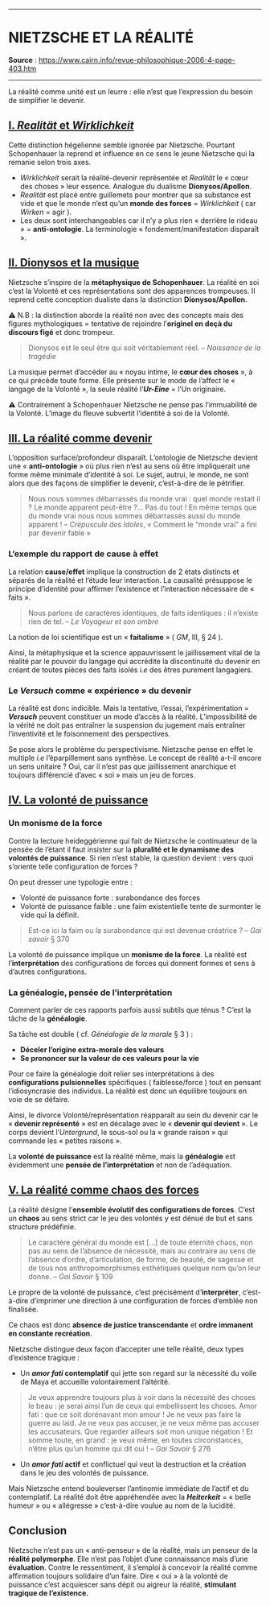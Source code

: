 ***
# NIETZSCHE ET LA RÉALITÉ
**Source** : https://www.cairn.info/revue-philosophique-2006-4-page-403.htm
***
La réalité comme unité est un leurre : elle n’est que l’expression du besoin de simplifier le devenir. 

## <u>I. <i>Realität</i> et <i>Wirklichkeit</i></u>

Cette distinction hégelienne semble ignorée par Nietzsche. Pourtant Schopenhauer la reprend et influence en ce sens le jeune Nietzsche qui la remanie selon trois axes. 

- *Wirklichkeit* serait la réalité-devenir représentée et *Realität* le « cœur des choses » leur essence. Analogue du dualisme **Dionysos/Apollon**. 
- *Realität* est placé entre guillemets pour montrer que sa substance est vide et que le monde n’est qu’un **monde des forces** = *Wirklichkeit* ( car *Wirken* = agir ). 
- Les deux sont interchangeables car il n’y a plus rien « derrière le rideau » = **anti-ontologie**. La terminologie « fondement/manifestation disparaît ».

## <u>II. Dionysos et la musique</u>

Nietzsche s’inspire de la **métaphysique de Schopenhauer**. La réalité en soi c’est la Volonté et ces représentations sont des apparences trompeuses. Il reprend cette conception dualiste dans la distinction **Dionysos/Apollon**. 

⚠ N.B : la distinction aborde la réalité non avec des concepts mais des figures mythologiques = tentative de rejoindre l’**originel en deçà du discours figé** et donc trompeur. 

> Dionysos est le seul être qui soit véritablement réel. – *Naissance de la tragédie* 

La musique permet d’accéder au « noyau intime, le **cœur des choses** », à ce qui précède toute forme. Elle présente sur le mode de l’affect le « langage de la Volonté », la seule réalité l’***Ur-Eine*** = l’Un originaire. 

⚠ Contrairement à Schopenhauer Nietzsche ne pense pas l’immuabilité de la Volonté. L’image du fleuve subvertit l’identité à soi de la Volonté. 

<div style="page-break-after: always;"></div>

## <u>III. La réalité comme devenir</u>

L’opposition surface/profondeur disparaît. L’ontologie de Nietzsche devient une « **anti-ontologie** » où plus rien n’est au sens où être impliquerait une forme même minimale d’identité à soi. Le sujet, autrui, le monde, ne sont alors que des façons de simplifier le devenir, c’est-à-dire de le pétrifier.

>  Nous nous sommes débarrassés du monde vrai : quel monde restait il ? Le monde apparent peut-être ?... Pas du tout ! En même temps que du monde vrai nous nous sommes débarrassés aussi du monde apparent ! – *Crépuscule des Idoles*, « Comment le “monde vrai” a fini par devenir fable »

### L’exemple du rapport de cause à effet 

La relation **cause/effet** implique la construction de 2 états distincts et séparés de la réalité et l’étude leur interaction. La causalité présuppose le principe d’identité pour affirmer l’existence et l’interaction nécessaire de « faits ». 

> Nous parlons de caractères identiques, de faits identiques : il n’existe rien de tel. – *Le Voyageur et son ombre* 

La notion de loi scientifique est un « **faitalisme** » ( *GM*, III, § 24 ). 

Ainsi, la métaphysique et la science appauvrissent le jaillissement vital de la réalité par le pouvoir du langage qui accrédite la discontinuité du devenir en créant de toutes pièces des faits isolés *i.e* des êtres purement langagiers.

### Le *Versuch* comme « expérience » du devenir

La réalité est donc indicible. Mais la tentative, l’essai, l’expérimentation = ***Versuch*** peuvent constituer un mode d’accès à la réalité. L’impossibilité de la vérité ne doit pas entraîner la suspension du jugement mais entraîner l’inventivité et le foisonnement des perspectives. 

Se pose alors le problème du perspectivisme. Nietzsche pense en effet le multiple *i.e* l’éparpillement sans synthèse. Le concept de réalité a-t-il encore un sens unitaire ? Oui, car il n’est pas que jaillissement anarchique et toujours différencié d’avec « soi » mais un jeu de forces. 

<div style="page-break-after: always;"></div>

## <u>IV. La volonté de puissance</u>

### Un monisme de la force 

Contre la lecture heideggérienne qui fait de Nietzsche le continuateur de la pensée de l’étant il faut insister sur la **pluralité et le dynamisme des volontés de puissance**. Si  rien n’est stable, la question devient : vers quoi s’oriente telle configuration de forces ?

On peut dresser une typologie entre : 
- Volonté de puissance forte : surabondance des forces 
- Volonté de puissance faible : une faim existentielle tente de surmonter le vide qui la définit. 

>  Est-ce ici la faim ou la surabondance qui est devenue créatrice ? – *Gai savoir* § 370

La volonté de puissance implique un **monisme de la force**. La réalité est l’**interprétation** des configurations de forces qui donnent formes et sens à d’autres configurations. 

### La généalogie, pensée de l’interprétation

Comment parler de ces rapports parfois aussi subtils que ténus ? C’est la tâche de la **généalogie**. 

Sa tâche est double ( cf. *Généalogie de la morale* § 3 ) : 
- **Déceler l’origine extra-morale des valeurs** 
- **Se prononcer sur la valeur de ces valeurs pour la vie** 

Pour ce faire la généalogie doit relier ses interprétations à des **configurations pulsionnelles** spécifiques ( faiblesse/force ) tout en pensant l’idiosyncrasie des individus. La réalité est donc un  équilibre toujours en voie de se défaire. 

Ainsi, le divorce Volonté/représentation réapparaît au sein du devenir car le « **devenir représenté** » est en décalage avec le « **devenir qui devient** ». Le corps devient l’*Untergrund*, le sous-sol ou la « grande raison » qui commande les « petites raisons ». 

La **volonté de puissance** est la réalité même, mais la **généalogie** est évidemment une **pensée de l’interprétation** et non de l’adéquation. 

<div style="page-break-after: always;"></div>

## <u>V. La réalité comme chaos des forces</u> 

La réalité désigne l’**ensemble évolutif des configurations de forces**. C’est un **chaos** au sens strict car le jeu des volontés y est dénué de but et sans structure prédéfinie. 

> Le caractère général du monde est [...] de toute éternité chaos, non pas au sens de l’absence de nécessité, mais au contraire au sens de l’absence d’ordre, d’articulation, de forme, de beauté, de sagesse et de tous nos anthropomorphismes esthétiques quelque nom qu’on leur donne. – *Gai Savoir* § 109 

Le propre de la volonté de puissance, c’est précisément d’**interpréter**, c’est-à-dire d’imprimer une direction à une configuration de forces d’emblée non finalisée.

Ce chaos est donc **absence de justice transcendante** et **ordre immanent en constante recréation**. 

Nietzsche distingue deux façon d’accepter une telle réalité, deux types d’existence tragique : 
- Un ***amor fati* contemplatif** qui jette son regard sur la nécessité du voile de Maya et accueille volontairement l’altérité. 

> Je veux apprendre toujours plus à voir dans la nécessité des choses le beau : je serai ainsi l’un de ceux qui embellissent les choses. Amor fati : que ce soit dorénavant mon amour ! Je ne veux pas faire la guerre au laid. Je ne veux pas accuser, je ne veux même pas accuser les accusateurs. Que regarder ailleurs soit mon unique négation ! Et somme toute, en grand : je veux même, en toutes circonstances, n’être plus qu’un homme qui dit oui ! – *Gai Savoir* § 276 

- Un ***amor fati* actif** et conflictuel qui veut la destruction et la création dans le jeu des volontés de puissance. 

Mais Nietzsche entend bouleverser l’antinomie immédiate de l’actif et du contemplatif. La réalité doit être appréhendée avec la ***Heiterkeit*** = « belle humeur » ou « allégresse » c’est-à-dire voulue au nom de la lucidité. 

## Conclusion 

Nietzsche n’est pas un « anti-penseur » de la réalité, mais un penseur de la **réalité polymorphe**. Elle n’est pas l’objet d’une connaissance mais d’une **évaluation**. Contre le ressentiment, il s’emploi à concevoir la réalité comme affirmation toujours solidaire d’un faire. Dire « oui » à la volonté de puissance c’est acquiescer sans dépit ou aigreur la réalité, **stimulant tragique de l’existence.** 










 







